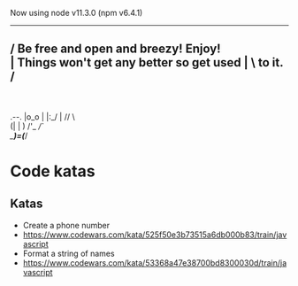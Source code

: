 Now using node v11.3.0 (npm v6.4.1)
 _________________________________________
/ Be free and open and breezy! Enjoy!     \
| Things won't get any better so get used |
\ to it.                                  /
 -----------------------------------------
   \
    \
        .--.
       |o_o |
       |:_/ |
      //   \ \
     (|     | )
    /'\_   _/`\
    \___)=(___/

# Code katas

## Katas

-   Create a phone number
-   <https://www.codewars.com/kata/525f50e3b73515a6db000b83/train/javascript>
-   Format a string of names
-   <https://www.codewars.com/kata/53368a47e38700bd8300030d/train/javascript>
